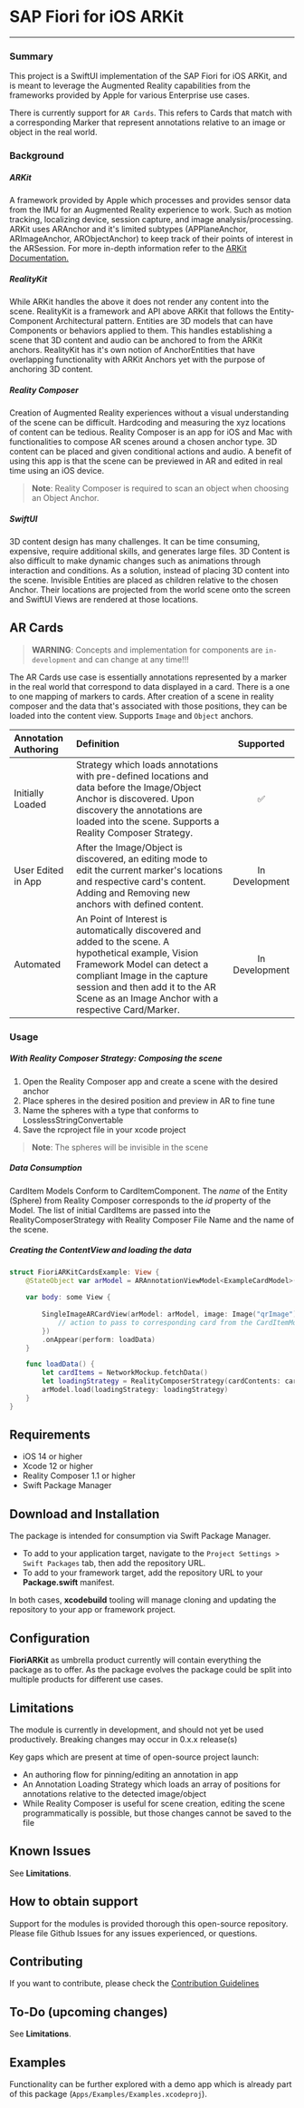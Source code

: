 # **SAP Fiori for iOS ARKit**

***
### Summary

This project is a SwiftUI implementation of the SAP Fiori for iOS ARKit, and is meant to leverage the Augmented Reality capabilities from the frameworks provided by Apple for various Enterprise use cases.

There is currently support for `AR Cards`. This refers to Cards that match with a corresponding Marker that represent annotations relative to an image or object in the real world.

### Background

##### ARKit

A framework provided by Apple which processes and provides sensor data from the IMU for an Augmented Reality experience to work. Such as motion tracking, localizing device, session capture, and image analysis/processing. ARKit uses ARAnchor and it's limited subtypes (APPlaneAnchor, ARImageAnchor, ARObjectAnchor) to keep track of their points of interest in the ARSession. For more in-depth information refer to the [ARKit Documentation.](https://developer.apple.com/documentation/arkit "ARKit Documentation.")

##### RealityKit

While ARKit handles the above it does not render any content into the scene. RealityKit is a framework and API above ARKit that follows the Entity-Component Architectural pattern. Entities are 3D models that can have Components or behaviors applied to them. This handles establishing a scene that 3D content and audio can be anchored to from the ARKit anchors. RealityKit has it's own notion of AnchorEntities that have overlapping functionality with ARKit Anchors yet with the purpose of anchoring 3D content.

##### Reality Composer

Creation of Augmented Reality experiences without a visual understanding of the scene can be difficult. Hardcoding and measuring the xyz locations of content can be tedious. Reality Composer is an app for iOS and Mac with functionalities to compose AR scenes around a chosen anchor type. 3D content can be placed and given conditional actions and audio. A benefit of using this app is that the scene can be previewed in AR and edited in real time using an iOS device.

> **Note**: Reality Composer is required to scan an object when choosing an Object Anchor.

##### SwiftUI

3D content design has many challenges. It can be time consuming, expensive, require additional skills, and generates large files. 3D Content is also difficult to make dynamic changes such as animations through interaction and conditions. As a solution, instead of placing 3D content into the scene. Invisible Entities are placed as children relative to the chosen Anchor. Their locations are projected from the world scene onto the screen and SwiftUI Views are rendered at those locations.

## AR Cards

> **WARNING**: Concepts and implementation for components are `in-development` and can change at any time!!! 

The AR Cards use case is essentially annotations represented by a marker in the real world that correspond to data displayed in a card. There is a one to one mapping of markers to cards. After creation of a scene in reality composer and the data that's associated with those positions, they can be loaded into the content view. Supports `Image` and `Object` anchors.

|  Annotation Authoring | Definition |  Supported |
| :---------------- | :--------------- | :------------: |
| Initially Loaded         |  Strategy which loads annotations with pre-defined locations and data before the Image/Object Anchor is discovered. Upon discovery the annotations are loaded into the scene. Supports a Reality Composer Strategy.                              | :white_check_mark:  |
| User Edited in App   |  After the Image/Object is discovered, an editing mode to edit the current marker's locations and respective card's content. Adding and Removing new anchors with defined content.      | In Development |
| Automated               |   An Point of Interest is automatically discovered and added to the scene. A hypothetical example, Vision Framework Model can detect a compliant Image in the capture session and then add it to the AR Scene as an Image Anchor with a respective Card/Marker. | In Development |

### Usage

##### With Reality Composer Strategy: Composing the scene

1. Open the Reality Composer app and create a scene with the desired anchor
2. Place spheres in the desired position and preview in AR to fine tune
3. Name the spheres with a type that conforms to LosslessStringConvertable
4. Save the rcproject file in your xcode project

> **Note**: The spheres will be invisible in the scene

##### Data Consumption

CardItem Models Conform to CardItemComponent. The *name* of the Entity (Sphere) from Reality Composer corresponds to the *id* property of the Model. The list of initial CardItems are passed into the RealityComposerStrategy with Reality Composer File Name and the name of the scene.

##### Creating the ContentView and loading the data

```swift
struct FioriARKitCardsExample: View {
    @StateObject var arModel = ARAnnotationViewModel<ExampleCardModel>()
    
    var body: some View {
        
        SingleImageARCardView(arModel: arModel, image: Image("qrImage"), cardAction: { id in
            // action to pass to corresponding card from the CardItemModel ID
		})
		.onAppear(perform: loadData)
    }

    func loadData() {
        let cardItems = NetworkMockup.fetchData()
        let loadingStrategy = RealityComposerStrategy(cardContents: cardItems, rcFile: "RealityComposerFileName", rcScene: "SceneName")
        arModel.load(loadingStrategy: loadingStrategy)
    }
}
```
## Requirements

- iOS 14 or higher
- Xcode 12 or higher
- Reality Composer 1.1 or higher
- Swift Package Manager

## Download and Installation

The package is intended for consumption via Swift Package Manager.  

 - To add to your application target, navigate to the `Project Settings > Swift Packages` tab, then add the repository URL.
 - To add to your framework target, add the repository URL to your **Package.swift** manifest.

In both cases, **xcodebuild** tooling will manage cloning and updating the repository to your app or framework project.

## Configuration

**FioriARKit** as umbrella product currently will contain everything the package as to offer. As the package evolves the package could be split into multiple products for different use cases.

## Limitations

The module is currently in development, and should not yet be used productively. Breaking changes may occur in 0.x.x release(s)

Key gaps which are present at time of open-source project launch:
- An authoring flow for pinning/editing an annotation in app
- An Annotation Loading Strategy which loads an array of positions for annotations relative to the detected image/object
- While Reality Composer is useful for scene creation, editing the scene programmatically is possible, but those changes cannot be saved to the file

## Known Issues

See **Limitations**.

## How to obtain support

Support for the modules is provided thorough this open-source repository. Please file Github Issues for any issues experienced, or questions.  

## Contributing

If you want to contribute, please check the [Contribution Guidelines](./CONTRIBUTING.md)

## To-Do (upcoming changes)

See **Limitations**.

## Examples

Functionality can be further explored with a demo app which is already part of this package (`Apps/Examples/Examples.xcodeproj`).

